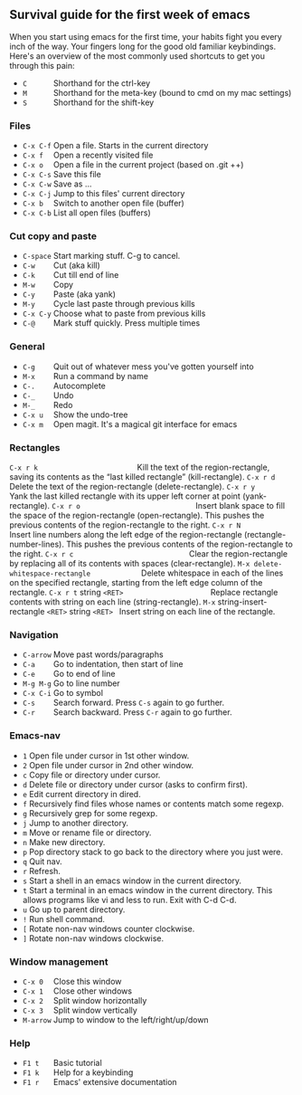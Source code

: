 ## Survival guide for the first week of emacs

When you start using emacs for the first time, your habits fight you every inch
of the way. Your fingers long for the good old familiar keybindings. Here's an
overview of the most commonly used shortcuts to get you through this pain:

* `C      ` Shorthand for the ctrl-key
* `M      ` Shorthand for the meta-key (bound to cmd on my mac settings)
* `S      ` Shorthand for the shift-key

### Files

* `C-x C-f` Open a file. Starts in the current directory
* `C-x f  ` Open a recently visited file
* `C-x o  ` Open a file in the current project (based on .git ++)
* `C-x C-s` Save this file
* `C-x C-w` Save as ...
* `C-x C-j` Jump to this files' current directory
* `C-x b  ` Switch to another open file (buffer)
* `C-x C-b` List all open files (buffers)

### Cut copy and paste

* `C-space` Start marking stuff. C-g to cancel.
* `C-w    ` Cut (aka kill)
* `C-k    ` Cut till end of line
* `M-w    ` Copy
* `C-y    ` Paste (aka yank)
* `M-y    ` Cycle last paste through previous kills
* `C-x C-y` Choose what to paste from previous kills
* `C-@    ` Mark stuff quickly. Press multiple times

### General

* `C-g    ` Quit out of whatever mess you've gotten yourself into
* `M-x    ` Run a command by name
* `C-.    ` Autocomplete
* `C-_    ` Undo
* `M-_    ` Redo
* `C-x u  ` Show the undo-tree
* `C-x m  ` Open magit. It's a magical git interface for emacs

### Rectangles

`C-x r k						` Kill the text of the region-rectangle, saving its contents as the “last killed rectangle” (kill-rectangle). 
`C-x r d     				        ` Delete the text of the region-rectangle (delete-rectangle). 
`C-x r y     				        ` Yank the last killed rectangle with its upper left corner at point (yank-rectangle). 
`C-x r o     				     	` Insert blank space to fill the space of the region-rectangle (open-rectangle). This pushes the previous contents of the region-rectangle to the right. 
`C-x r N     				        ` Insert line numbers along the left edge of the region-rectangle (rectangle-number-lines). This pushes the previous contents of the region-rectangle to the right. 
`C-x r c     				        ` Clear the region-rectangle by replacing all of its contents with spaces (clear-rectangle). 
`M-x delete-whitespace-rectangle  	      	` Delete whitespace in each of the lines on the specified rectangle, starting from the left edge column of the rectangle. 
`C-x r t` string `<RET>  			        ` Replace rectangle contents with string on each line (string-rectangle). 
`M-x` string-insert-rectangle `<RET>` string `<RET>	` Insert string on each line of the rectangle.

### Navigation

* `C-arrow` Move past words/paragraphs
* `C-a    ` Go to indentation, then start of line
* `C-e    ` Go to end of line
* `M-g M-g` Go to line number
* `C-x C-i` Go to symbol
* `C-s    ` Search forward. Press `C-s` again to go further.
* `C-r    ` Search backward. Press `C-r` again to go further.

### Emacs-nav

* `1` Open file under cursor in 1st other window.
* `2` Open file under cursor in 2nd other window.
* `c` Copy file or directory under cursor.
* `d` Delete file or directory under cursor (asks to confirm first).
* `e` Edit current directory in dired.
* `f` Recursively find files whose names or contents match some regexp.
* `g` Recursively grep for some regexp.
* `j` Jump to another directory.
* `m` Move or rename file or directory.
* `n` Make new directory.
* `p` Pop directory stack to go back to the directory where you just were.
* `q` Quit nav.
* `r` Refresh.
* `s` Start a shell in an emacs window in the current directory.
* `t` Start a terminal in an emacs window in the current directory. This allows programs like vi and less to run. Exit with C-d C-d.
* `u` Go up to parent directory.
* `!` Run shell command.
* `[` Rotate non-nav windows counter clockwise.
* `]` Rotate non-nav windows clockwise.

### Window management

* `C-x 0  ` Close this window
* `C-x 1  ` Close other windows
* `C-x 2  ` Split window horizontally
* `C-x 3  ` Split window vertically
* `M-arrow` Jump to window to the left/right/up/down

### Help

* `F1 t   ` Basic tutorial
* `F1 k   ` Help for a keybinding
* `F1 r   ` Emacs' extensive documentation

